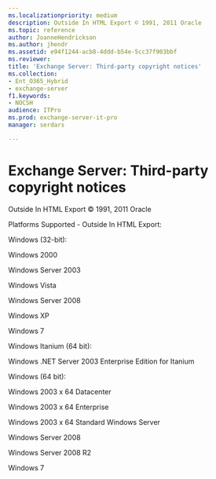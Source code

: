 ```yaml
---
ms.localizationpriority: medium
description: Outside In HTML Export © 1991, 2011 Oracle
ms.topic: reference
author: JoanneHendrickson
ms.author: jhendr
ms.assetid: e94f1244-acb8-4ddd-b54e-5cc37f903bbf
ms.reviewer: 
title: 'Exchange Server: Third-party copyright notices'
ms.collection:
- Ent_O365_Hybrid
- exchange-server
f1.keywords:
- NOCSH
audience: ITPro
ms.prod: exchange-server-it-pro
manager: serdars

---
```


# Exchange Server: Third-party copyright notices

Outside In HTML Export © 1991, 2011 Oracle

Platforms Supported - Outside In HTML Export:

Windows (32-bit):

Windows 2000

Windows Server 2003

Windows Vista

Windows Server 2008

Windows XP

Windows 7

Windows Itanium (64 bit):

Windows .NET Server 2003 Enterprise Edition for Itanium

Windows (64 bit):

Windows 2003 x 64 Datacenter

Windows 2003 x 64 Enterprise

Windows 2003 x 64 Standard Windows Server

Windows Server 2008

Windows Server 2008 R2

Windows 7
